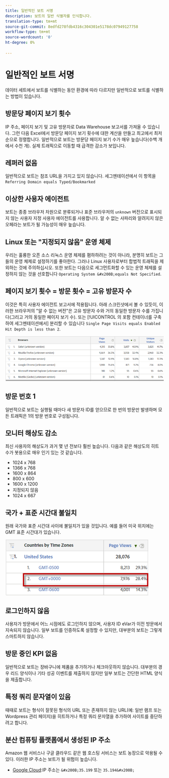 ```yaml
---
title: 일반적인 보트 서명
description: 보트의 일반 식별자를 인식합니다.
translation-type: tm+mt
source-git-commit: 8edfd278fdb4316c304301e5178dc07949127758
workflow-type: tm+mt
source-wordcount: '0'
ht-degree: 0%

---
```



# 일반적인 보트 서명

데이터 세트에서 보트를 식별하는 동안 환경에 따라 다르지만 일반적으로 보트를 식별하는 방법이 있습니다.

## 방문당 페이지 보기 횟수

IP 주소, 페이지 보기 및 고유 방문자로 Data Warehouse 보고서를 가져올 수 있습니다. 그런 다음 Excel&#x200B;에서 방문당 페이지 보기 횟수에 대한 계산&#x200B;을 만들고 최고에서 최저 순으로 정렬합니다. 일반적으로 보트는 방문당 페이지 보기 수가 매우 높습니다(수백 개에서 수천 개). 실제 트래픽으로 이동할 때 급격한 감소가 보입니다.

## 레퍼러 없음

일반적으로 보트는 참조 URL을 가지고 있지 않습니다. 세그멘테이션에서 이 항목을 `Referring Domain equals Typed/Bookmarked`

## 이상한 사용자 에이전트

보트는 종종 브라우저 차원으로 분류되거나 표준 브라우저의 `unknown` 버전으로 표시되지 않는 사용자 지정 사용자 에이전트를 사용합니다. 알 수 없는 사파리와 알려지지 않은 오페라는 보트가 될 가능성이 매우 높습니다.

## Linux 또는 &quot;지정되지 않음&quot; 운영 체제

우리는 훌륭한 오픈 소스 리눅스 운영 체제를 폄하하려는 것이 아니라, 분명히 보트는 그들의 운영 체제로 설정하기를 좋아한다. 그러나 Linux 사용자로부터 합법적 트래픽을 제외하는 것에 주의하십시오. 또한 보트는 다음으로 세그먼트화할 수 있는 운영 체제를 설정하지 않는 것을 선호합니다 `Operating System &#x200B;equals Not Specified`.

## 페이지 보기 횟수 = 방문 횟수 = 고유 방문자 수

이것은 특히 사용자 에이전트 보고서에 적용됩니다. 아래 스크린샷에서 볼 수 있듯이, 이러한 브라우저의 &quot;알 수 없는 버전&quot;은 고유 방문자 수와 거의 동일한 방문자 수를 가집니다(그리고 거의 동일한 페이지 보기 수). 또는 [!UICONTROL 의 포함 컨테이너를 구축하여 세그멘테이션에서] 분리할 수 있습니다 `Single Page Visits equals Enabled` `Hit Depth is less than 2`.

![](assets/bots-browsers-unknown.png)

## 방문 번호 1

일반적으로 보트는 실행될 때마다 새 방문자 ID를 얻으므로 한 번의 방문만 발생하며 모든 트래픽은 1의 방문 번호로 구성됩니다.

## 모니터 해상도 감소

최신 사용자의 해상도가 과거 몇 년 전보다 훨씬 높습니다. 다음과 같은 해상도의 히트 수가 봇용으로 매우 인기 있는 것 같습니다.

* 1024 x 768&#x200B;&#x200B;
* 1366 x 768
* 1600 x 864
* 800 x 600
* 1600 x 1200
* 지정되지 않음
* 1024 x 667

## 국가 + 표준 시간대 불일치

원래 국가와 표준 시간대 사이에 불일치가 있을 것입니다. 예를 들어 미국 위치에는 GMT 표준 시간대가 있습니다.

![](assets/bots-country-time-zone.png)

## 로그인하지 않음

사용자가 방문에서 어느 시점에도 로그인하지 않으며, 사용자 ID eVar가 이전 방문에서 지속되지 않습니다. 일부 보트를 인증하도록 설정할 수 있지만, 대부분의 보트는 그렇게 스마트하지 않습니다.

## 방문 중인 KPI 없음

일반적으로 보트는 장바구니에 제품을 추가하거나 체크아웃하지 않습니다. 대부분의 경우 리드 양식이나 기타 성공 이벤트를 제출하지 않지만 일부 보트는 간단한 HTML 양식을 제출합니다.&#x200B;

## 특정 쿼리 문자열이 있음

때때로 보트는 형식이 잘못된 형식의 URL 또는 존재하지 않는 URL(예: 일반 램프 또는 Wordpress 관리 페이지)을 히트하거나 특정 쿼리 문자열을 추가하여 사이트를 중단하려고 합니다.

## 분산 컴퓨팅 플랫폼에서 생성된 IP 주소

Amazon 웹 서비스나 구글 클라우드 같은 웹 호스팅 서비스는 보트 농장으로 악용될 수 있다. 이러한 IP 주소는 보트가 될 위험이 높습니다.&#x200B;
* [Google Cloud](https://cloud.google.com/compute/):IP 주소는 `&#x200B;35.199` 또는 `35.194&#x200B;`
